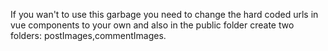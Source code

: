 If you wan't to use this garbage you need to change the hard coded urls in vue components to your own
and also in the public folder create two folders: postImages,commentImages.